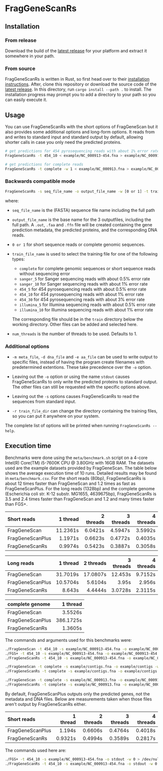 # FragGeneScanRs

## Installation

### From release

Download the build of the [latest release][release] for your platform
and extract it somewhere in your path.

[release]: https://github.com/unipept/FragGeneScanRs/releases/latest

### From source

FragGeneScanRs is written in Rust, so first head over to their
[installation instructions][Rust]. After, clone this repository or
download the source code of the [latest release][release]. In this
directory, run `cargo install --path .` to install. The installation
progress may prompt you to add a directory to your path so you can
easily execute it.

[Rust]: https://www.rust-lang.org/tools/install

## Usage

You can use FragGeneScanRs with the short options of FragGeneScan but
it also provides some additional options and long-form options. It
reads from and writes to standard input and standard output by default,
allowing shorter calls in case you only need the predicted proteins.

```sh
# get predictions for 454 pyrosequencing reads with about 1% error rate
FragGeneScanRs -t 454_10 < example/NC_000913-454.fna > example/NC_000913-454.faa

# get predictions for complete reads
FragGeneScanRs -t complete -w 1 < example/NC_000913.fna > example/NC_000913.faa
```

### Backwards compatible mode

```sh
FragGeneScanRs -s seq_file_name -o output_file_name -w [0 or 1] -t train_file_name -p num_threads
```

where:

* `seq_file_name` is the (FASTA) sequence file name including the full
  path

* `output_file_name` is the base name for the 3 outputfiles, including
  the full path. A `.out`, `.faa` and `.ffn` file will be created
  containing the gene prediction metadata, the predicted proteins, and
  the corresponding DNA reads.

* `0 or 1` for short sequence reads or complete genomic sequences.

* `train_file_name` is used to select the training file for one of the following types:

  - `complete` for complete genomic sequences or short sequence reads without sequencing error
  - `sanger_5` for Sanger sequencing reads with about 0.5% error rate
  - `sanger_10` for Sanger sequencing reads with about 1% error rate
  - `454_5` for 454 pyrosequencing reads with about 0.5% error rate
  - `454_10` for 454 pyrosequencing reads with about 1% error rate
  - `454_30` for 454 pyrosequencing reads with about 3% error rate
  - `illumina_5` for Illumina sequencing reads with about 0.5% error rate
  - `illumina_10` for Illumina sequencing reads with about 1% error rate

  The corresponding file should be in the `train` directory below the
  working directory. Other files can be added and selected here.

* `num_threads` is the number of threads to be used. Defaults to 1.

### Additional options

* `-m meta_file`, `-d dna_file` and `-e aa_file` can be used to write
  output to specific files, instead of having the program create filenames
  with predetermined extentions. These take precedence over the `-o`
  option.

* Leaving out the `-o` option or using the name `stdout` causes
  FragGeneScanRs to only write the predicted proteins to standard output.
  The other files can still be requested with the specific options above.

* Leaving out the `-s` options causes FragGeneScanRs to read the
  sequences from standard input.

* `-r train_file_dir` can change the directory containing the training
  files, so you can put it anywhere on your system.

The complete list of options will be printed when running
`FragGeneScanRs --help`.

## Execution time

Benchmarks were done using the `meta/benchmark.sh` script on a 4-core
Intel(R) Core(TM) i5-7600K CPU @ 3.80GHz with 16GB RAM. The datasets
used are the example datasets provided by FragGeneScan. The table
below shows the average execution time of 10 runs. Detailed results
may be found in `meta/benchmark.csv`. For the short reads (80bp),
FragGeneScanRs is about 12 times faster than FragGeneScan and 1.2
times as fast as FragGeneScanPlus. For the long reads (1328bp) and the
complete genome (Escherichia coli str. K-12 substr. MG1655, 4639675bp),
FragGeneScanRs is 3.5 and 2.4 times faster than FragGeneScan and 1.2 and
many times faster than FGS+.

| Short reads      |  1 thread | 2 threads | 3 threads | 4 threads |
|:-----------------|----------:|----------:|----------:|----------:|
| FragGeneScan     |  11.2361s |   6.0421s |   4.5947s |   3.5992s |
| FragGeneScanPlus |   1.1971s |   0.6623s |   0.4772s |   0.4035s |
| FragGeneScanRs   |   0.9974s |   0.5423s |   0.3887s |   0.3058s |

| Long reads       |  1 thread | 2 threads | 3 threads | 4 threads |
|:-----------------|----------:|----------:|----------:|----------:|
| FragGeneScan     |  31.7019s |  17.0807s |   12.453s |   9.7152s |
| FragGeneScanPlus |  10.5704s |   5.6104s |     3.95s |    2.956s |
| FragGeneScanRs   |    8.643s |   4.4444s |   3.0728s |   2.3115s |

| complete genome  |  1 thread |
|:-----------------|----------:|
| FragGeneScan     |   3.5526s |
| FragGeneScanPlus | 386.1725s |
| FragGeneScanRs   |   1.3605s |

The commands and arguments used for this benchmarks were:

```sh
./FragGeneScan -t 454_10 -s example/NC_000913-454.fna -o example/NC_000913-454 -w 0
./FGS+ -t 454_10 -s example/NC_000913-454.fna -o example/NC_000913-454 -w 0
./FragGeneScanRs -t 454_10 -s example/NC_000913-454.fna -o example/NC_000913-454 -w 0

./FragGeneScan -t complete -s example/contigs.fna -o example/contigs -w 1
./FragGeneScanRs -t complete -s example/contigs.fna -o example/contigs -w 1

./FragGeneScan -t complete -s example/NC_000913.fna -o example/NC_000913 -w 1
./FragGeneScanRs -t complete -s example/NC_000913.fna -o example/NC_000913 -w 1
```

By default, FragGeneScanPlus outputs only the predicted genes, not the
metadata and DNA files. Below are measurements taken when those files
aren't output by FragGeneScanRs either.

| Short reads      |  1 thread | 2 threads | 3 threads | 4 threads |
|:-----------------|----------:|----------:|----------:|----------:|
| FragGeneScanPlus |    1.194s |   0.6606s |   0.4764s |   0.4018s |
| FragGeneScanRs   |   0.9321s |   0.4994s |   0.3589s |   0.2817s |

The commands used here are:

```sh
./FGS+ -t 454_10 -s example/NC_000913-454.fna -o stdout -w 0 > /dev/null
./FragGeneScanRs -t 454_10 -s example/NC_000913-454.fna -o stdout -w 0 > /dev/null
```
